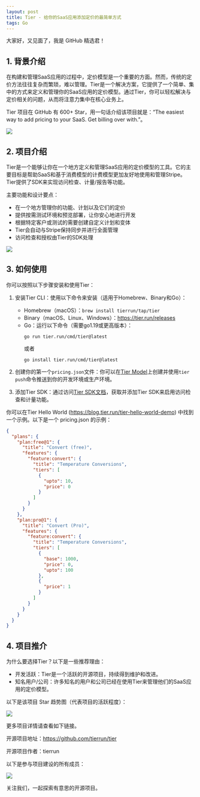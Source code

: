 ```yaml
---
layout: post
title: Tier - 给你的SaaS应用添加定价的最简单方式
tags: Go
---
```


大家好，又见面了，我是 GitHub 精选君！

## 1. 背景介绍

在构建和管理SaaS应用的过程中，定价模型是一个重要的方面。然而，传统的定价方法往往复杂而繁琐，难以管理。Tier是一个解决方案，它提供了一个简单、集中的方式来定义和管理你的SaaS应用的定价模型。通过Tier，你可以轻松解决与定价相关的问题，从而将注意力集中在核心业务上。

Tier 项目在 GitHub 有 600+  Star，用一句话介绍该项目就是：“The easiest way to add pricing to your SaaS. Get billing over with.”。

![](https://uploads-ssl.webflow.com/61e0906dfb20ab2b1c79f6af/638e175ae356c54fe57a7579_IMG_8588.png)

## 2. 项目介绍
Tier是一个能够让你在一个地方定义和管理SaaS应用的定价模型的工具。它的主要目标是帮助SaaS和基于消费模型的计费模型更加友好地使用和管理Stripe。Tier提供了SDK来实现访问检查、计量/报告等功能。

主要功能和设计要点：
- 在一个地方管理你的功能、计划以及它们的定价
- 提供按需测试环境和预览部署，让你安心地进行开发
- 根据特定客户或测试的需要创建自定义计划和变体
- Tier会自动与Stripe保持同步并进行全面管理
- 访问检查和授权由Tier的SDK处理

![](https://uploads-ssl.webflow.com/61e0906dfb20ab2b1c79f6af/637c39698d3ba183d982e32a_Screenshot%202022-11-21%20at%2010.43.54%20PM.png)

## 3. 如何使用
你可以按照以下步骤安装和使用Tier：

1. 安装Tier CLI：使用以下命令来安装（适用于Homebrew、Binary和Go）：
   - Homebrew（macOS）：`brew install tierrun/tap/tier`
   - Binary（macOS、Linux、Windows）：https://tier.run/releases
   - Go：运行以下命令（需要go1.19或更高版本）：
     ```
     go run tier.run/cmd/tier@latest
     ```
     或者
     ```
     go install tier.run/cmd/tier@latest
     ```

2. 创建你的第一个`pricing.json`文件：你可以在[Tier Model](https://model.tier.run)上创建并使用`tier push`命令推送到你的开发环境或生产环境。

3. 添加Tier SDK：通过访问[Tier SDK文档](https://www.tier.run/docs/sdk/)，获取并添加Tier SDK来启用访问检查和计量功能。

你可以在Tier Hello World (https://blog.tier.run/tier-hello-world-demo) 中找到一个示例。以下是一个 pricing.json 的示例：

```json
{
  "plans": {
    "plan:free@1": {
      "title": "Convert (free)",
      "features": {
        "feature:convert": {
          "title": "Temperature Conversions",
          "tiers": [
            {
              "upto": 10,
              "price": 0
            }
          ]
        }
      }
    },
    "plan:pro@1": {
      "title": "Convert (Pro)",
      "features": {
        "feature:convert": {
          "title": "Temperature Conversions",
          "tiers": [
            {
              "base": 1000,
              "price": 0,
              "upto": 100
            },
            {
              "price": 1
            }
          ]
        }
      }
    }
  }
}
```

## 4. 项目推介
为什么要选择Tier？以下是一些推荐理由：
- 开发活跃：Tier是一个活跃的开源项目，持续得到维护和改进。
- 知名用户/公司：许多知名的用户和公司已经在使用Tier来管理他们的SaaS应用的定价模型。

以下是该项目 Star 趋势图（代表项目的活跃程度）：

![](https://api.star-history.com/svg?repos=tierrun/tier&type=Timeline)

更多项目详情请查看如下链接。

开源项目地址：https://github.com/tierrun/tier 

开源项目作者：tierrun

以下是参与项目建设的所有成员：

![](https://contrib.rocks/image?repo=tierrun/tier)

关注我们，一起探索有意思的开源项目。

